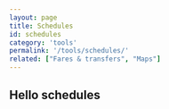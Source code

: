 ```yaml
---
layout: page
title: Schedules
id: schedules
category: 'tools'
permalink: '/tools/schedules/'
related: ["Fares & transfers", "Maps"]
---
```


## Hello schedules